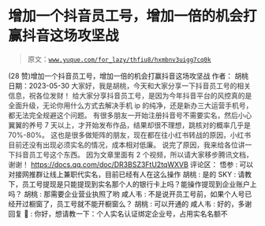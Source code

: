 # 增加一个抖音员工号，增加一倍的机会打赢抖音这场攻坚战

> 原文：[`www.yuque.com/for_lazy/thfiu8/hxmbnv3uigg7cq0k`](https://www.yuque.com/for_lazy/thfiu8/hxmbnv3uigg7cq0k)

<ne-h2 id="6337c4c0" data-lake-id="6337c4c0"><ne-heading-ext><ne-heading-anchor></ne-heading-anchor><ne-heading-fold></ne-heading-fold></ne-heading-ext><ne-heading-content><ne-text id="udc31ea86">(28 赞)增加一个抖音员工号，增加一倍的机会打赢抖音这场攻坚战</ne-text></ne-heading-content></ne-h2> <ne-p id="u2e7c86b7" data-lake-id="u2e7c86b7"><ne-text id="u4160ff76">作者： 胡桃</ne-text></ne-p> <ne-p id="uff58c736" data-lake-id="uff58c736"><ne-text id="u173cb26f">日期：2023-05-30</ne-text></ne-p> <ne-p id="u5d0be419" data-lake-id="u5d0be419"><ne-text id="u3dba6f2a" style="color: rgb(51, 51, 51);">大家好，我是胡桃，今天和大家分享一下抖音员工号的相关信息，祝各位发财！</ne-text></ne-p> <ne-p id="u10bb589d" data-lake-id="u10bb589d"><ne-text id="u0e345b64" style="color: rgb(51, 51, 51);">给大家分享抖音员工号，是因为今年抖音平台的风控真的是全面升级，无论你用什么方式去解决手机 ip 的纯净，还是新办三大运营手机号，都无法完全规避这个问题。</ne-text></ne-p> <ne-p id="ufef2656b" data-lake-id="ufef2656b"><ne-text id="u17f29991" style="color: rgb(51, 51, 51);">有很多朋友一开始注册抖音号不需要实名，然后小心翼翼的养号 7 天以上，才开始发布作品，结果却很不理想，跳核对的概率几乎是 70%-80%。</ne-text></ne-p> <ne-p id="u5b93b041" data-lake-id="u5b93b041"><ne-text id="u0da3dbf1" style="color: rgb(51, 51, 51);">这也是很多做矩阵的朋友，现在都在往小红书转战的原因，小红书目前还没有出现必须实名的情况，成本相对低廉。</ne-text></ne-p> <ne-p id="uafbb0245" data-lake-id="uafbb0245"><ne-text id="u94bcbbbe" style="color: rgb(51, 51, 51);">说完了原因，我来给各位讲一下抖音员工号这个东西。</ne-text></ne-p> <ne-p id="ue6ebd2ca" data-lake-id="ue6ebd2ca"><ne-text id="ucd04350a" style="color: rgb(51, 51, 51);">因为文章里面有 2 个视频，所以请大家移步腾讯文档，谢谢！</ne-text></ne-p> <ne-p id="u822cbd77" data-lake-id="u822cbd77">[<ne-text id="ucd876bfb" ne-underline="true">https://docs.qq.com/doc/DR3BSZ3FtU2tqWXVB</ne-text>](https://docs.qq.com/doc/DR3BSZ3FtU2tqWXVB)</ne-p> <ne-hole id="udca76db7" data-lake-id="udca76db7"><ne-card data-card-name="hr" data-card-type="block" id="beUCV" data-event-boundary="card"><ne-p id="u783fd2bd" data-lake-id="u783fd2bd"><ne-text id="u807de552">评论区：</ne-text></ne-p> <ne-p id="uf39c0501" data-lake-id="uf39c0501"><ne-text id="ud39b80d2">悟参 : 可以对接网推群让线上兼职代实名，目前已经有人在这么操作</ne-text> <ne-text id="udeb2bae8">胡桃 : 是的</ne-text> <ne-text id="u346b9e3a">SKY : 请教下，员工号提现是只能提现到实名那个人的银行卡上吗？能操作提现到企业账户上吗？</ne-text> <ne-text id="u8efa8988">胡桃 : 那需要企业营业执照了哟</ne-text> <ne-text id="u98f422f5">咸人韦 : 不是说开员工号前，如果个人号已经开过橱窗了，员工号就不能开橱窗么？</ne-text> <ne-text id="u962765a5">胡桃 : 可以开通的</ne-text> <ne-text id="u9e910cd5">咸人韦 : 好的，多谢回复</ne-text> <ne-text id="uf5be5970">🌙 : 你好，想请教一下：个人实名认证绑定企业号，占用实名名额不</ne-text></ne-p></ne-card></ne-hole>
